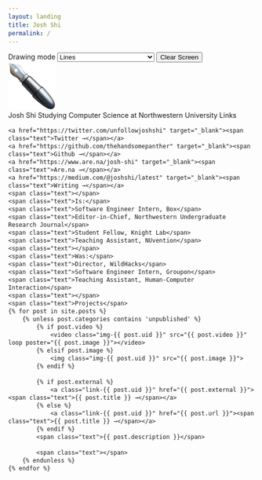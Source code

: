 ```yaml
---
layout: landing
title: Josh Shi
permalink: /
---
```


<div class="mode">
    <label for="draw">Drawing mode</label>
    <select name="draw">
        <option value="lines">Lines</option>
        <option value="arrows">Arrows</option>
        <option value="dots">Dots</option>
        <option value="twinkle">Twinkle</option>
        <option value="redacted">▇▇▇▇▇REDACTED▇▇▇▇▇</option>
    </select>
    <input type="button" name="reset" value="Clear Screen">
</div>
<div class="pen">
    <img src="/assets/images/pen-96.png" alt="pen">
</div>
<div>
    <span class="text"></span>
    <span class="text"></span>
    <span class="text"></span>
    <span class="text">Josh Shi</span>
    <span class="text">Studying Computer Science at Northwestern University</span>
    <span class="text"></span>
    <span class="text">Links</span>

    <a href="https://twitter.com/unfollowjoshshi" target="_blank"><span class="text">Twitter →</span></a>
    <a href="https://github.com/thehandsomepanther" target="_blank"><span class="text">Github →</span></a>
    <a href="https://www.are.na/josh-shi" target="_blank"><span class="text">Are.na →</span></a>
    <a href="https://medium.com/@joshshi/latest" target="_blank"><span class="text">Writing →</span></a>
    <span class="text"></span>
    <span class="text">Is:</span>
    <span class="text">Software Engineer Intern, Box</span>
    <span class="text">Editor-in-Chief, Northwestern Undergraduate Research Journal</span>
    <span class="text">Student Fellow, Knight Lab</span>
    <span class="text">Teaching Assistant, NUvention</span>
    <span class="text"></span>
    <span class="text">Was:</span>
    <span class="text">Director, WildHacks</span>
    <span class="text">Software Engineer Intern, Groupon</span>
    <span class="text">Teaching Assistant, Human-Computer Interaction</span>
    <span class="text"></span>
    <span class="text">Projects</span>
    {% for post in site.posts %}
        {% unless post.categories contains 'unpublished' %}
            {% if post.video %}
                <video class="img-{{ post.uid }}" src="{{ post.video }}" loop poster="{{ post.image }}"></video>
            {% elsif post.image %}
                <img class="img-{{ post.uid }}" src="{{ post.image }}">
            {% endif %}

            {% if post.external %}
                <a class="link-{{ post.uid }}" href="{{ post.external }}"><span class="text">{{ post.title }} →</span></a>
            {% else %}
                <a class="link-{{ post.uid }}" href="{{ post.url }}"><span class="text">{{ post.title }} →</span></a>
            {% endif %}
            <span class="text">{{ post.description }}</span>

            <span class="text"></span>
        {% endunless %}
    {% endfor %}
</div>
<div class="canvas">

</div>

<script src="scripts/index.js"></script>
